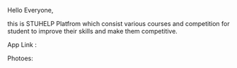 Hello Everyone,

this is STUHELP Platfrom which consist various courses and competition for student to improve their skills and make them competitive.

App Link :

Photoes:

